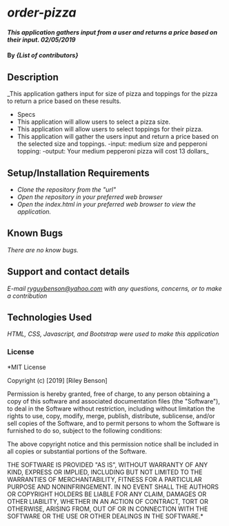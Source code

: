 # _order-pizza_

####  _This application gathers input from a user and returns a price based on their input. 02/05/2019_

#### By _**{List of contributors}**_

## Description

_This application gathers input for size of pizza and toppings for the pizza to return a price based on these results.

* Specs
* This application will allow users to select a pizza size.
* This application will allow users to select toppings for their pizza.
* This application will gather the users input and return a price based on the selected size and toppings.
  -input: medium size and pepperoni topping:
  -output: Your medium pepperoni pizza will cost 13 dollars_

## Setup/Installation Requirements

* _Clone the repository from the "url"_
* _Open the repository in your preferred web browser_
* _Open the index.html in your preferred web browser to view the application._



## Known Bugs

_There are no know bugs._

## Support and contact details

_E-mail ryguybenson@yahoo.com with any questions, concerns, or to make a contribution_

## Technologies Used

_HTML, CSS, Javascript, and Bootstrap were used to make this application_

### License

*MIT License

Copyright (c) [2019] [Riley Benson]

Permission is hereby granted, free of charge, to any person obtaining a copy of this software and associated documentation files (the "Software"), to deal in the Software without restriction, including without limitation the rights to use, copy, modify, merge, publish, distribute, sublicense, and/or sell copies of the Software, and to permit persons to whom the Software is furnished to do so, subject to the following conditions:

The above copyright notice and this permission notice shall be included in all copies or substantial portions of the Software.

THE SOFTWARE IS PROVIDED "AS IS", WITHOUT WARRANTY OF ANY KIND, EXPRESS OR IMPLIED, INCLUDING BUT NOT LIMITED TO THE WARRANTIES OF MERCHANTABILITY, FITNESS FOR A PARTICULAR PURPOSE AND NONINFRINGEMENT. IN NO EVENT SHALL THE AUTHORS OR COPYRIGHT HOLDERS BE LIABLE FOR ANY CLAIM, DAMAGES OR OTHER LIABILITY, WHETHER IN AN ACTION OF CONTRACT, TORT OR OTHERWISE, ARISING FROM, OUT OF OR IN CONNECTION WITH THE SOFTWARE OR THE USE OR OTHER DEALINGS IN THE SOFTWARE.*
